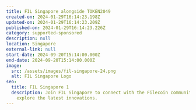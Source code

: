 ```yaml
---
title: FIL Singapore alongside TOKEN2049
created-on: 2024-01-29T16:14:23.198Z
updated-on: 2024-01-29T16:14:23.209Z
published-on: 2024-01-29T16:14:23.226Z
category: supported-sponsored
description: null
location: Singapore
external-link: null
start-date: 2024-09-20T15:14:00.000Z
end-date: 2024-09-20T15:14:00.000Z
image:
  src: /assets/images/fil-singapore-24.png
  alt: FIL Singapore Logo
seo:
  title: FIL Singapore 1
  description: Join FIL Singapore to connect with the Filecoin community and
    explore the latest innovations.
---
```

